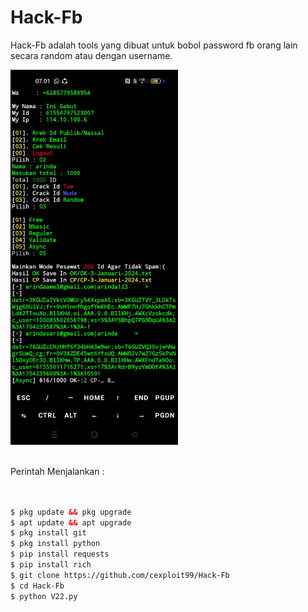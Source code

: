 # Hack-Fb
Hack-Fb adalah tools yang dibuat untuk bobol password fb orang lain secara random atau dengan username.

<img src="https://github.com/cexploit99/Hack-Fb/blob/main/FB.jpg" height="600"/>
<br><br>

Perintah Menjalankan  :
```html


$ pkg update && pkg upgrade
$ apt update && apt upgrade
$ pkg install git
$ pkg install python
$ pip install requests
$ pip install rich
$ git clone https://github.com/cexploit99/Hack-Fb
$ cd Hack-Fb
$ python V22.py
